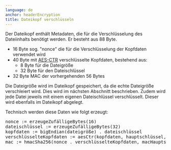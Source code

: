 ```yaml
---
language: de
anchor: headerEncryption
title: Dateikopf verschlüsseln
---
```

<p class="lead">Der Dateikopf enthält Metadaten, die für die Verschlüsselung des Dateiinhalts benötigt werden. Er besteht aus 88 Byte.</p>

<ul>
  <li>16 Byte sog. "nonce" die für die Verschlüsselung der Kopfdaten verwendet wird</li>
  <li>
    40 Byte mit <a href="https://en.wikipedia.org/wiki/Block_cipher_modes_of_operation#Counter_.28CTR.29">AES-CTR</a>
    verschlüsselte Kopfdaten, bestehend aus:
    <ul>
      <li>8 Byte für die Dateigröße</li>
      <li>32 Byte für den Dateischlüssel</li>
    </ul>
  </li>
  <li>32 Byte MAC der vorhergehenden 56 Bytes</li>
</ul>

Die Dateigröße wird im Dateikopf gespeichert, da die echte Dateigröße verschleiert wird. Dies wird im nächsten Abschnitt beschrieben. Zudem wird jede Datei jeweils mit einem eigenen Dateischlüssel verschlüsselt. Dieser wird ebenfalls im Dateikopf abgelegt.

Technisch werden diese Daten wie folgt erzeugt:

<pre>
nonce := erzeugeZufälligeBytes(16)
dateischlüssel := erzeugeZufälligeBytes(32)
kopfdaten := bigEndian(dateigröße) . dateischlüssel
verschlüsselteKopfdaten := aesCtr(kopfdaten, hauptschlüssel, nonce)
mac := hmacSha256(nonce . verschlüsselteKopfdaten, macHauptschlüssel)
</pre>
